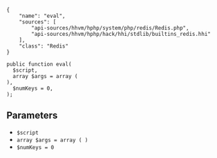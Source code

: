 ``` yamlmeta
{
    "name": "eval",
    "sources": [
        "api-sources/hhvm/hphp/system/php/redis/Redis.php",
        "api-sources/hhvm/hphp/hack/hhi/stdlib/builtins_redis.hhi"
    ],
    "class": "Redis"
}
```




``` Hack
public function eval(
  $script,
  array $args = array (
),
  $numKeys = 0,
);
```




## Parameters




+ ` $script `
+ ` array $args = array ( ) `
+ ` $numKeys = 0 `
<!-- HHAPIDOC -->
